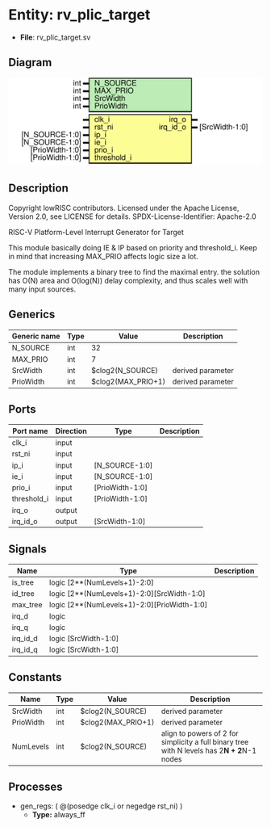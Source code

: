 # Entity: rv_plic_target

- **File**: rv_plic_target.sv
## Diagram

![Diagram](rv_plic_target.svg "Diagram")
## Description

 Copyright lowRISC contributors.
 Licensed under the Apache License, Version 2.0, see LICENSE for details.
 SPDX-License-Identifier: Apache-2.0

 RISC-V Platform-Level Interrupt Generator for Target

 This module basically doing IE & IP based on priority and threshold_i.
 Keep in mind that increasing MAX_PRIO affects logic size a lot.

 The module implements a binary tree to find the maximal entry. the solution
 has O(N) area and O(log(N)) delay complexity, and thus scales well with
 many input sources.


## Generics

| Generic name | Type | Value              | Description         |
| ------------ | ---- | ------------------ | ------------------- |
| N_SOURCE     | int  | 32                 |                     |
| MAX_PRIO     | int  | 7                  |                     |
| SrcWidth     | int  | $clog2(N_SOURCE)   |  derived parameter  |
| PrioWidth    | int  | $clog2(MAX_PRIO+1) |  derived parameter  |
## Ports

| Port name   | Direction | Type            | Description |
| ----------- | --------- | --------------- | ----------- |
| clk_i       | input     |                 |             |
| rst_ni      | input     |                 |             |
| ip_i        | input     | [N_SOURCE-1:0]  |             |
| ie_i        | input     | [N_SOURCE-1:0]  |             |
| prio_i      | input     | [PrioWidth-1:0] |             |
| threshold_i | input     | [PrioWidth-1:0] |             |
| irq_o       | output    |                 |             |
| irq_id_o    | output    | [SrcWidth-1:0]  |             |
## Signals

| Name     | Type                                        | Description |
| -------- | ------------------------------------------- | ----------- |
| is_tree  | logic [2**(NumLevels+1)-2:0]                |             |
| id_tree  | logic [2**(NumLevels+1)-2:0][SrcWidth-1:0]  |             |
| max_tree | logic [2**(NumLevels+1)-2:0][PrioWidth-1:0] |             |
| irq_d    | logic                                       |             |
| irq_q    | logic                                       |             |
| irq_id_d | logic [SrcWidth-1:0]                        |             |
| irq_id_q | logic [SrcWidth-1:0]                        |             |
## Constants

| Name      | Type | Value              | Description                                                                                     |
| --------- | ---- | ------------------ | ----------------------------------------------------------------------------------------------- |
| SrcWidth  | int  | $clog2(N_SOURCE)   | derived parameter                                                                               |
| PrioWidth | int  | $clog2(MAX_PRIO+1) | derived parameter                                                                               |
| NumLevels | int  | $clog2(N_SOURCE)   |  align to powers of 2 for simplicity  a full binary tree with N levels has 2**N + 2**N-1 nodes  |
## Processes
- gen_regs: ( @(posedge clk_i or negedge rst_ni) )
  - **Type:** always_ff
